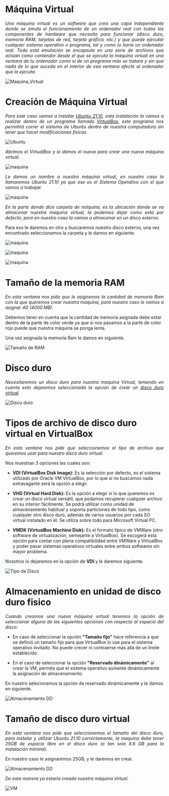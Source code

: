 #  <b>Máquina Virtual </b>

<cite style="display:block; text-align: justify">Una máquina virtual es un software que crea una capa independiente donde se emula el funcionamiento de un ordenador real con todos los componentes de hardware que necesita para funcionar (disco duro, memoria RAM, tarjetas de red, tarjeta gráfica, etc.) y que puede ejecutar cualquier sistema operativo o programa, tal y como lo haría un ordenador real. Toda esta emulación se encapsula en una serie de archivos que actúan como contendor desde el que se ejecuta la máquina virtual en una ventana de tu ordenador como si de un programa más se tratara y sin que nada de lo que suceda en el interior de esa ventana afecte al ordenador que la ejecuta.</cite>

![Maquina_Virtual](img_Creacion_MV/img9.jpg) 

#  <b>Creación de Máquina Virtual </b>

<cite style="display:block; text-align: justify">Para este caso vamos a instalar [Ubuntu 21.10][1_1], esta instalación la vamos a realizar dentro de un programa llamado [VirtualBox][1_0], este programa nos permitirá correr el sistema de Ubuntu dentro de nuestra computadora sin tener que hacer modificaciones fisicas.</cite>

[1_0]:https://www.virtualbox.org/wiki/Downloads

[1_1]:https://ubuntu.com

![Ubuntu](img_Creacion_MV/img10.png)

<cite style="display:block; text-align: justify">Abrimos el VirtualBox y le damos el nueva para crear una nueva máquina virtual.</cite>

![maquina](img_Creacion_MV/img11.png)

<cite style="display:block; text-align: justify">Le damos un nombre a nuestra máquina virtual, en nuestro caso la llamaremos Ubuntu 21.10 ya que ese es el Sistema Operativo con el que vamos a trabajar.</cite>

![maquina](img_Creacion_MV/img12.png)

<cite style="display:block; text-align: justify">En la parte donde dice carpeta de máquina, es la ubicación donde se va almacenar nuestra maquina virtual, la podemos dejar como esta por defecto, pero en nuestro caso la vamos a almacenar en un disco externo.

Para eso le daremos en otro y buscaremos nuestro disco externo, una vez encontrado seleccionamos la carpeta y le damos en siguiente.
</cite>

![maquina](img_Creacion_MV/img13.png)

![maquina](img_Creacion_MV/img14.png)

![maquina](img_Creacion_MV/img15.png)

#  <b>Tamaño de la memoria RAM</b>

<cite style="display:block; text-align: justify">En esta ventana nos pide que le asignemos la cantidad de memoria Ram con la que queremos crear nuestra maquina, para nuestro caso le vamos a asignar 4G (4000 MB).

Debemos tener en cuenta que la cantidad de memoria asignada debe estar dentro de la parte de color verde ya que si nos pasamos a la parte de color rojo puede que nuestra máquina se ponga lenta.

Una vez asignada la memoria Ram le damos en siguiente.
</cite>

![Tamaño de RAM](img_Creacion_MV/img16.png)

# <b>Disco duro</b>

<cite style="display:block; text-align: justify">Necesitaremos un disco duro para nuestra maquina Virtual, teniendo en cuenta esto dejaremos seleccionada la opción de crear un [disco duro virtual][1_2].
</cite>

[1_2]:https://es.wikipedia.org/wiki/Disco_virtual

![Disco duro](img_Creacion_MV/img17.png)

# <b>Tipos de archivo de disco duro virtual en VirtualBox</b>

<cite style="display:block; text-align: justify">En esta ventana nos pide que seleccionemos el tipo de archivo que queremos usar para nuestro disco duro virtual.

Nos muestran 3 opciones las cuales son:
* <b>VDI (VirtualBox Disk Image):</b> Es la selección por defecto, es el sistema utilizado por Oracle VM VirtualBox, por lo que si no buscamos nada extravagante será la opción a elegir.

* <b>VHD (Virtual Hard Disk):</b> Es la opción a elegir si lo que queremos es crear un disco virtual versátil, que podamos recuperar cualquier archivo en su interior fácilmente. Se podrá utilizar como unidad de almacenamiento habitual y soporta particiones de todo tipo, como cualquier otro disco duro, además de varios usuarios por cada SO virtual instalado en él. Se utiliza sobre todo para Microsoft Virtual PC.

* <b> VMDK (VirtualBox Machine Disk):</b> Es el formato típico de VMWare (otro software de virtualización, semejante a VirtualBox). Se escogerá esta opción para contar con plena compatibilidad entre VMWare y VirtualBox y poder pasar sistemas operativos virtuales entre ambos softwares sin mayor problema.

Nosotros lo dejaremos en la opción de <b>VDI</b> y le daremos siguiente.
</cite>

![Tipo de Disco](img_Creacion_MV/img18.png)

# <b>Almacenamiento en unidad de disco duro fisico</b>

<cite style="display:block; text-align: justify">Cuando creamos una nueva máquina virtual tenemos la opción de seleccionar alguna de las siguientes opciones con respecto al espacio del disco:

* En caso de seleccionar la opción <b>"Tamaño fijo"</b> hace referencia a que se definió un tamaño fijo para que VirtualBox lo use para el sistema operativo invitado. No puede crecer ni contraerse más allá de un límite establecido.

* En el caso de seleccionar la opción <b>"Reservado dinámicamente"</b> al crear la VM, permite que el sistema operativo aumente dinámicamente la asignación de almacenamiento.

En nuestro selecionamos la opción de reservado dinámicamente y le damos en siguiente.
</cite>

![Almacenamiento DD](img_Creacion_MV/img19.png)

# <b>Tamaño de disco duro virtual</b>

<cite style="display:block; text-align: justify">En esta ventana nos pide que seleccionemos el tamaño del disco duro, para instalar y utilizar Ubuntu 21.10 correctamente, la maquina debe tener 25GB de espacio libre en el disco duro (o tan solo 8.6 GB para la instalación mínima).

En nuestro caso le asignaremos 25GB, y le daremos en crear.

</cite>

![Almacenamiento DD](img_Creacion_MV/img20.png)

<cite style="display:block; text-align: justify">De esta manera ya estaria creada nuestra máquina virtual.
</cite>

![VM](img_Creacion_MV/img21.png)